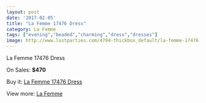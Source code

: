 ```yaml
---
layout: post
date: '2017-02-05'
title: "La Femme 17476 Dress"
category: La Femme
tags: ["evening","beaded","charming","dress","dresses"]
image: http://www.lustparties.com/4704-thickbox_default/la-femme-17476-dress.jpg
---
```

La Femme 17476 Dress

On Sales: **$470**
<a href="https://www.lustparties.com/en/la-femme/1572-la-femme-17476-dress.html"><amp-img layout="responsive" width="600" height="600" src="//www.lustparties.com/4704-thickbox_default/la-femme-17476-dress.jpg" alt="La Femme 17476 Dress 0" /></a>
<a href="https://www.lustparties.com/en/la-femme/1572-la-femme-17476-dress.html"><amp-img layout="responsive" width="600" height="600" src="//www.lustparties.com/4707-thickbox_default/la-femme-17476-dress.jpg" alt="La Femme 17476 Dress 1" /></a>
<a href="https://www.lustparties.com/en/la-femme/1572-la-femme-17476-dress.html"><amp-img layout="responsive" width="600" height="600" src="//www.lustparties.com/4706-thickbox_default/la-femme-17476-dress.jpg" alt="La Femme 17476 Dress 2" /></a>
<a href="https://www.lustparties.com/en/la-femme/1572-la-femme-17476-dress.html"><amp-img layout="responsive" width="600" height="600" src="//www.lustparties.com/4705-thickbox_default/la-femme-17476-dress.jpg" alt="La Femme 17476 Dress 3" /></a>

Buy it: [La Femme 17476 Dress](https://www.lustparties.com/en/la-femme/1572-la-femme-17476-dress.html "La Femme 17476 Dress")

View more: [La Femme](https://www.lustparties.com/en/4-la-femme "La Femme")